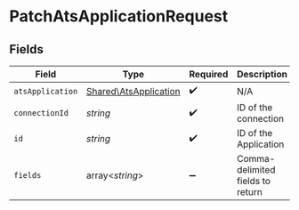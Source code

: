 # PatchAtsApplicationRequest


## Fields

| Field                                                          | Type                                                           | Required                                                       | Description                                                    |
| -------------------------------------------------------------- | -------------------------------------------------------------- | -------------------------------------------------------------- | -------------------------------------------------------------- |
| `atsApplication`                                               | [Shared\AtsApplication](../../Models/Shared/AtsApplication.md) | :heavy_check_mark:                                             | N/A                                                            |
| `connectionId`                                                 | *string*                                                       | :heavy_check_mark:                                             | ID of the connection                                           |
| `id`                                                           | *string*                                                       | :heavy_check_mark:                                             | ID of the Application                                          |
| `fields`                                                       | array<*string*>                                                | :heavy_minus_sign:                                             | Comma-delimited fields to return                               |